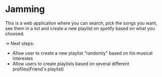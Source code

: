 # Jamming
This is a web application where you can search, pick the songs you want, see them in a list and create a new playlist on spotify based on what you choosed.

-> Next steps:
  - Allow user to create a new playlist "randomly" based on his musical interestes
  - Allow users to create playlists based on several different profiles(Friend's playlist)
